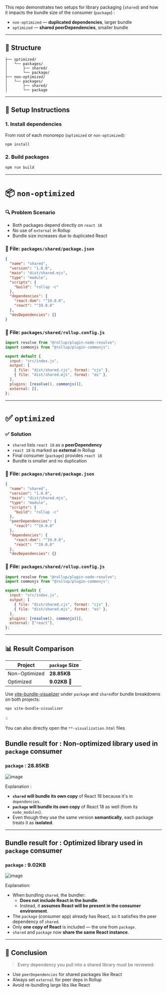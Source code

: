 This repo demonstrates two setups for library packaging (`shared`) and how it impacts the bundle size of the consumer (`package`) :

- `non-optimized` — **duplicated dependencies**, larger bundle
- `optimized` — **shared peerDependencies**, smaller bundle

---

## 📁 Structure

```
├── optimized/
│   └── packages/
│       ├── shared/
│       └── package/
├── non-optimized/
│   └── packages/
│       ├── shared/
│       └── package
```

---

## 🚀 Setup Instructions

### 1. Install dependencies

From root of each monorepo (`optimized` or `non-optimized`):

```bash
npm install
```

### 2. Build packages

```bash
npm run build
```

---

# 📦 `non-optimized`

### 🔍 Problem Scenario

- Both packages depend directly on `react 18`
- No use of `external` in Rollup
- Bundle size increases due to duplicated React

### 📁 File: `packages/shared/package.json`

```json
{
  "name": "shared",
  "version": "1.0.0",
  "main": "dist/shared.mjs",
  "type": "module",
  "scripts": {
    "build": "rollup -c"
  },
  "dependencies": {
    "react-dom": "^19.0.0",
    "react": "^19.0.0"
  },
  "devDependencies": {}
}
```

### 📁 File: `packages/shared/rollup.config.js`

```jsx
import resolve from "@rollup/plugin-node-resolve";
import commonjs from "@rollup/plugin-commonjs";

export default {
  input: "src/index.js",
  output: [
    { file: "dist/shared.cjs", format: "cjs" },
    { file: "dist/shared.mjs", format: "es" },
  ],
  plugins: [resolve(), commonjs()],
  external: [],
};
```

---

# ✅ `optimized`

### ✅ Solution

- `shared` lists `react 18` as a **peerDependency**
- `react 18` is marked as **external** in Rollup
- Final consumer (`package`) provides `react 18`
- Bundle is smaller and no duplication

### 📁 File: `packages/shared/package.json`

```json
{
  "name": "shared",
  "version": "1.0.0",
  "main": "dist/shared.mjs",
  "type": "module",
  "scripts": {
    "build": "rollup -c"
  },
  "peerDependencies": {
    "react": "^19.0.0"
  },
  "dependencies": {
    "react-dom": "^19.0.0",
    "react": "^19.0.0"
  },
  "devDependencies": {}

```

### 📁 File: `packages/shared/rollup.config.js`

```jsx
import resolve from "@rollup/plugin-node-resolve";
import commonjs from "@rollup/plugin-commonjs";

export default {
  input: "src/index.js",
  output: [
    { file: "dist/shared.cjs", format: "cjs" },
    { file: "dist/shared.mjs", format: "es" },
  ],
  plugins: [resolve(), commonjs()],
  external: ["react"],
};
```

---

## 📊 Result Comparison

| Project       | `package` Size |
| ------------- | -------------- |
| Non-Optimized | **28.85KB**    |
| Optimized     | **9.02KB 🔻**  |

Use [vite-bundle-visualizer](https://github.com/btd/vite-plugin-visualizer) under `package` and `shared`for bundle breakdowns on both projects:

```bash
npx vite-bundle-visualizer
```

<aside>
💡

You can also directly open the `**-visualization.html` files

</aside>

## Bundle result for : Non-optimized library used in `package` consumer

### `package` : 28.85KB

![image](https://github.com/user-attachments/assets/2b6cddab-a135-4925-bd77-166bf5b48b5d)

Explanation :

- **`shared` will bundle its own copy** of React 18 because it's in `dependencies`.
- **`package` will bundle its own copy** of React 18 as well (from its `node_modules`).
- Even though they use the same version **semantically**, each package treats it as **isolated**.

---

## Bundle result for : Optimized library used in `package` consumer

### `package` : 9.02KB

![image](https://github.com/user-attachments/assets/47c0ce63-e97a-492f-aced-dc7e7c0276fa)

Explanation:

- When bundling `shared`, the bundler:
  - **Does not include React in the bundle**.
  - Instead, it **assumes React will be present in the consumer environment**.
- The `package` (consumer app) already has React, so it satisfies the peer dependency of `shared`.
- Only **one copy of React** is included — the one from `package`.
- `shared` and `package` now **share the same React instance**.

---

## 🧠 Conclusion

> Every dependency you pull into a shared library must be reviewed:

- Use `peerDependencies` for shared packages like React
- Always set `external` for peer deps in Rollup
- Avoid re-bundling large libs like React

